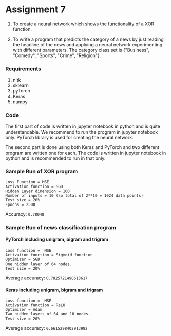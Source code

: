 # Assignment 7

1. To create a neural network which shows the functionality of a XOR function.

1. To write a program that predicts the category of a news by just reading the headline of the news and applying a neural network experimenting with different parameters. The category class set is {"Business", "Comedy", "Sports", "Crime", "Religion"}.

### Requirements
1. nltk
1. sklearn
1. pyTorch
1. Keras
2. numpy


### Code

The first part of code is written in jupyter notebook in python and is quite understandable. We recommend to run the program in jupyter notebook only. PyTorch library is used for creating the neural network.

The second part is done using both Keras and PyTorch and two different program are written one for each. The code is written in jupyter notebook in python and is recommended to run in that only.

### Sample Run of XOR program
 ```
 Loss Function = MSE
 Activation function = SGD
 Hidden Layer dimension = 100
 Number of inputs = 10 (so total of 2**10 = 1024 data points)
 Test size = 20%
 Epochs = 2500

 ```
Accuracy: `0.78048`


### Sample Run of news classification program

#### PyTorch including unigram, bigram and trigram

```
Loss function =  MSE
Activation function = Sigmoid function
Optimizer = SGD
One hidden layer of 64 nodes.
Test size = 20%
```

Average accuracy: `0.7825721490613617`


#### Keras including unigram, bigram and trigram

```
Loss function =  MSE
Activation function = ReLU
Optimizer = Adam
Two hidden layers of 64 and 16 nodes.
Test size = 20%
```

Average accuracy: `0.6615298402913982`
